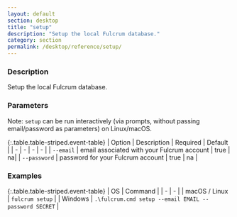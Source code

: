 ```yaml
---
layout: default
section: desktop
title: "setup"
description: "Setup the local Fulcrum database."
category: section
permalink: /desktop/reference/setup/
---
```


### Description

Setup the local Fulcrum database.

### Parameters

Note: `setup` can be run interactively (via prompts, without passing email/password as parameters) on Linux/macOS.

{:.table.table-striped.event-table}
| Option | Description | Required | Default |
| - | - | - | - |
| `--email` | email associated with your Fulcrum account | true | na|
| `--password` | password for your Fulcrum account | true | na |

### Examples

{:.table.table-striped.event-table}
| OS | Command |
| - | - |
| macOS / Linux  | `fulcrum setup`  |
| Windows | `.\fulcrum.cmd setup --email EMAIL --password SECRET` |
